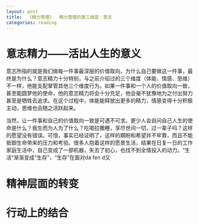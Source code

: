 ```yaml
---
layout: post
title:  《精力管理》  精力管理的第三维度：意志
categories: reading
---
```


# 意志精力——活出人生的意义

意志所指的就是我们做每一件事最深层的价值取向，为什么自己要做这一件事，最终是为什么？意志精力十分特别，与之前介绍过的三个维度（体能、情感、思维）不一样，他能支配掌管其他三个维度行为。如果一件事和一个人的价值取向一致，甚至能圆梦他的使命，他的意志精力将会十分充足，他会毫不犹豫地为之付出努力甚至是牺牲去追求。在这个过程中，体能能释放出更多的精力，情感变得十分积极主动，思维也会随之活跃起来。

当然，让一件事和自己的价值取向一致是可遇不可求。更少人会自问自己人生的使命是什么？我生而为人为了什么？吃喝拉撒睡，享尽世间一切，过一辈子吗？这样的愿望没有错误。可惜，事实已经证明了，这样的期盼和希望并不牢靠，而且不能抵御生命带来的压力和考验。很多人抱着这样的愿景生活，结果在日复一日的工作家庭生活中，自己变成了一部机器，失去了初心，也找不到全情投入的动力。“生活”渐渐变成“生存”，“生存”在面对da fen d又

# 精神层面的转变



# 行动上的结合
<!--stackedit_data:
eyJoaXN0b3J5IjpbLTE2NTUxNDE4ODZdfQ==
-->